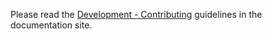 Please read the [Development - Contributing](https://dj-notebook.readthedocs.io/en/latest/contributing/) guidelines in the documentation site.

